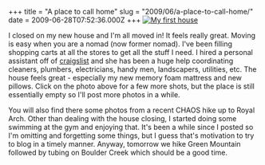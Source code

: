 +++
title = "A place to call home"
slug = "2009/06/a-place-to-call-home/"
date = 2009-06-28T07:52:36.000Z
+++
[![My first house](/photos/summer_2009/035_new_house_front.jpg)](/app/photos?gallery=summer_2009&photo=030_new_house_old_almond_joy)

I closed on my new house and I'm all moved in! It feels really great. Moving is easy when you are a nomad (now former nomad). I've been filling shopping carts at all the stores to get all the stuff I need. I hired a personal assistant off of [craigslist](http://craigslist.org) and she has been a huge help coordinating cleaners, plumbers, electricians, handy men, landscapers, utilities, etc. The house feels great - especially my new memory foam mattress and new pillows. Click on the photo above for a few more shots, but the place is still essentially empty so I'll post more photos in a while.

You will also find there some photos from a recent CHAOS hike up to Royal Arch. Other than dealing with the house closing, I started doing some swimming at the gym and enjoying that. It's been a while since I posted so I'm omitting and forgetting some things, but I guess that's motivation to try to blog in a timely manner. Anyway, tomorrow we hike Green Mountain followed by tubing on Boulder Creek which should be a good time.